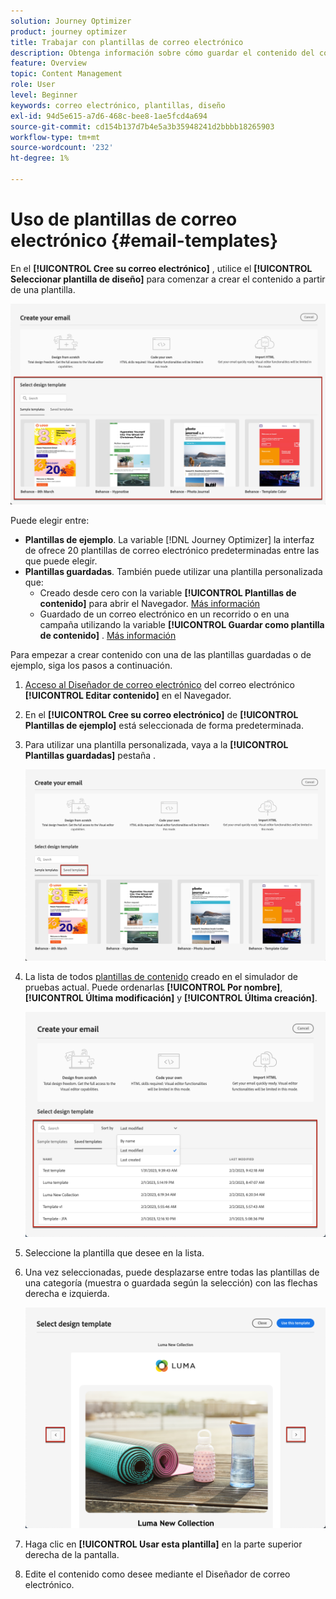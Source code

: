 ```yaml
---
solution: Journey Optimizer
product: journey optimizer
title: Trabajar con plantillas de correo electrónico
description: Obtenga información sobre cómo guardar el contenido del correo electrónico como plantilla y reutilizarlo en Journey Optimizer
feature: Overview
topic: Content Management
role: User
level: Beginner
keywords: correo electrónico, plantillas, diseño
exl-id: 94d5e615-a7d6-468c-bee8-1ae5fcd4a694
source-git-commit: cd154b137d7b4e5a3b35948241d2bbbb18265903
workflow-type: tm+mt
source-wordcount: '232'
ht-degree: 1%

---
```


# Uso de plantillas de correo electrónico {#email-templates}

En el **[!UICONTROL Cree su correo electrónico]** , utilice el **[!UICONTROL Seleccionar plantilla de diseño]** para comenzar a crear el contenido a partir de una plantilla.

![](assets/email_designer-templates.png)

Puede elegir entre:
* **Plantillas de ejemplo**. La variable [!DNL Journey Optimizer] la interfaz de ofrece 20 plantillas de correo electrónico predeterminadas entre las que puede elegir.
* **Plantillas guardadas**. También puede utilizar una plantilla personalizada que:
   * Creado desde cero con la variable **[!UICONTROL Plantillas de contenido]** para abrir el Navegador. [Más información](content-templates.md#create-template-from-scratch)
   * Guardado de un correo electrónico en un recorrido o en una campaña utilizando la variable **[!UICONTROL Guardar como plantilla de contenido]** . [Más información](content-templates.md#save-as-template)

Para empezar a crear contenido con una de las plantillas guardadas o de ejemplo, siga los pasos a continuación.

1. [Acceso al Diseñador de correo electrónico](get-started-email-design.md) del correo electrónico **[!UICONTROL Editar contenido]** en el Navegador.

1. En el **[!UICONTROL Cree su correo electrónico]** de **[!UICONTROL Plantillas de ejemplo]** está seleccionada de forma predeterminada.

1. Para utilizar una plantilla personalizada, vaya a la **[!UICONTROL Plantillas guardadas]** pestaña .

   ![](assets/email_designer-saved-templates-tab.png)

1. La lista de todos [plantillas de contenido](content-templates.md#create-content-templates) creado en el simulador de pruebas actual. Puede ordenarlas **[!UICONTROL Por nombre]**, **[!UICONTROL Última modificación]** y **[!UICONTROL Última creación]**.

   ![](assets/email_designer-saved-templates-filter.png)

1. Seleccione la plantilla que desee en la lista.

1. Una vez seleccionadas, puede desplazarse entre todas las plantillas de una categoría (muestra o guardada según la selección) con las flechas derecha e izquierda.

   ![](assets/email_designer-saved-templates-navigate.png)

1. Haga clic en **[!UICONTROL Usar esta plantilla]** en la parte superior derecha de la pantalla.

1. Edite el contenido como desee mediante el Diseñador de correo electrónico.
